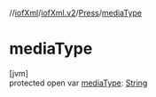 //[iofXml](../../../index.md)/[iofXml.v2](../index.md)/[Press](index.md)/[mediaType](media-type.md)

# mediaType

[jvm]\
protected open var [mediaType](media-type.md): [String](https://docs.oracle.com/javase/8/docs/api/java/lang/String.html)
